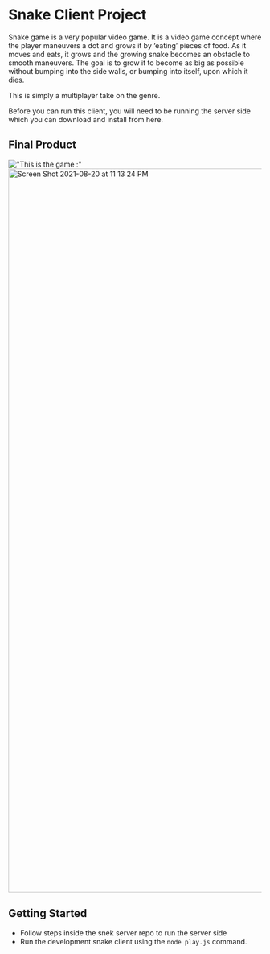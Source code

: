 # Snake Client Project

Snake game is a very popular video game. It is a video game concept where the player maneuvers a dot and grows it by ‘eating’ pieces of food. As it moves and eats, it grows and the growing snake becomes an obstacle to smooth maneuvers. The goal is to grow it to become as big as possible without bumping into the side walls, or bumping into itself, upon which it dies.

This is simply a multiplayer take on the genre.

Before you can run this client, you will need to be running the server side which you can download and install from here. 

## Final Product

!["This is the game :"](#)
<img width="1440" alt="Screen Shot 2021-08-20 at 11 13 24 PM" src="https://user-images.githubusercontent.com/83661028/130308744-8d23acb7-d7f2-4864-8fa1-2259ebb5b467.png">



## Getting Started

- Follow steps inside the snek server repo to run the server side
- Run the development snake client using the `node play.js` command.